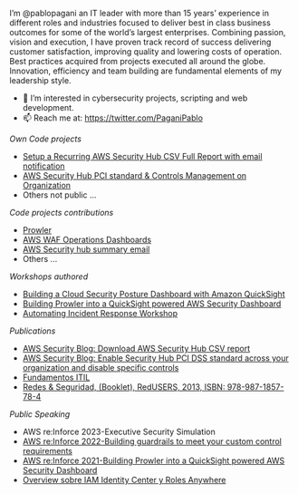 I’m @pablopagani an IT leader with more than 15 years’ experience in different roles and industries focused to deliver best in class business outcomes for some of the world’s largest enterprises.
Combining passion, vision and execution, I have proven track record of success delivering customer satisfaction, improving quality and lowering costs of operation. 
Best practices acquired from projects executed all around the globe. Innovation, efficiency and team building are fundamental elements of my leadership style.

- 👀 I’m interested in cybersecurity projects, scripting and web development.
- 📫 Reach me at: https://twitter.com/PaganiPablo

*Own Code projects*
- [Setup a Recurring AWS Security Hub CSV Full Report with email notification](https://github.com/aws-samples/aws-security-hub-full-report-email/)
- [AWS Security Hub PCI standard & Controls Management on Organization](https://awsiammedia.s3.amazonaws.com/public/sample/987-Security-Hub-PCI-DSS-standard/SH-PCI-enabler.yaml)
- Others not public ...

*Code projects contributions*
- [Prowler](https://github.com/prowler-cloud/prowler)
- [AWS WAF Operations Dashboards](https://github.com/aws-samples/aws-waf-ops-dashboards/tree/main)
- [AWS Security hub summary email](https://github.com/aws-samples/aws-security-hub-summary-email)
- Others ...

*Workshops authored*
- [Building a Cloud Security Posture Dashboard with Amazon QuickSight](https://catalog.workshops.aws/securitydashboard/en-US)
- [Building Prowler into a QuickSight powered AWS Security Dashboard](https://quicksight-security-dashboard.workshop.aws/)
- [Automating Incident Response Workshop](https://catalog.workshops.aws/auto-incident-response)

*Publications*
- [AWS Security Blog: Download AWS Security Hub CSV report](https://aws.amazon.com/blogs/security/download-aws-security-hub-csv-report/)
- [AWS Security Blog: Enable Security Hub PCI DSS standard across your organization and disable specific controls](https://aws.amazon.com/blogs/security/enable-security-hub-pci-dss-standard-across-your-organization-and-disable-specific-controls/)
- [Fundamentos ITIL](https://uai.edu.ar/ciiti/2018/libro/programa04-bsas-proyecto2.asp)
- [Redes & Seguridad, (Booklet), RedUSERS, 2013, ISBN: 978-987-1857-78-4](https://www.studocu.com/es-mx/document/universidad-autonoma-de-occidente-mexico/seguridad-en-redes/tecnico-en-redes-y-seguridad-12-seguridad-fisica-de-la-red-users/22621874)

*Public Speaking*
- AWS re:Inforce 2023-Executive Security Simulation
- [AWS re:Inforce 2022-Building guardrails to meet your custom control requirements](https://d1.awsstatic.com/events/aws-reinforce-2022/GRC471_Building-guardrails-to-meet-your-custom-control-requirements.pdf)
- [AWS re:Inforce 2021-Building Prowler into a QuickSight powered AWS Security Dashboard](https://catalog.us-east-1.prod.workshops.aws/workshops/b1cdc52b-eb11-44ed-8dc8-9dfe5fb254f5/en-US)
- [Overview sobre IAM Identity Center y Roles Anywhere](https://www.youtube.com/watch?v=X8zlJ6QiGGQ)
